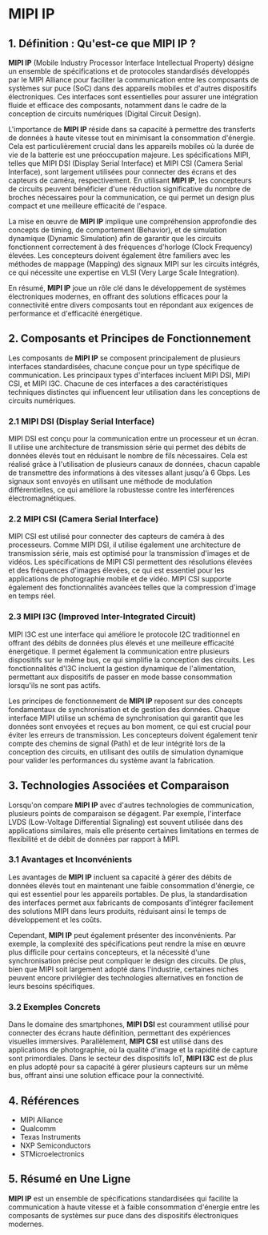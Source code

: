 # MIPI IP

## 1. Définition : Qu'est-ce que **MIPI IP** ?
**MIPI IP** (Mobile Industry Processor Interface Intellectual Property) désigne un ensemble de spécifications et de protocoles standardisés développés par le MIPI Alliance pour faciliter la communication entre les composants de systèmes sur puce (SoC) dans des appareils mobiles et d'autres dispositifs électroniques. Ces interfaces sont essentielles pour assurer une intégration fluide et efficace des composants, notamment dans le cadre de la conception de circuits numériques (Digital Circuit Design).

L'importance de **MIPI IP** réside dans sa capacité à permettre des transferts de données à haute vitesse tout en minimisant la consommation d'énergie. Cela est particulièrement crucial dans les appareils mobiles où la durée de vie de la batterie est une préoccupation majeure. Les spécifications MIPI, telles que MIPI DSI (Display Serial Interface) et MIPI CSI (Camera Serial Interface), sont largement utilisées pour connecter des écrans et des capteurs de caméra, respectivement. En utilisant **MIPI IP**, les concepteurs de circuits peuvent bénéficier d'une réduction significative du nombre de broches nécessaires pour la communication, ce qui permet un design plus compact et une meilleure efficacité de l'espace.

La mise en œuvre de **MIPI IP** implique une compréhension approfondie des concepts de timing, de comportement (Behavior), et de simulation dynamique (Dynamic Simulation) afin de garantir que les circuits fonctionnent correctement à des fréquences d'horloge (Clock Frequency) élevées. Les concepteurs doivent également être familiers avec les méthodes de mappage (Mapping) des signaux MIPI sur les circuits intégrés, ce qui nécessite une expertise en VLSI (Very Large Scale Integration).

En résumé, **MIPI IP** joue un rôle clé dans le développement de systèmes électroniques modernes, en offrant des solutions efficaces pour la connectivité entre divers composants tout en répondant aux exigences de performance et d'efficacité énergétique.

## 2. Composants et Principes de Fonctionnement
Les composants de **MIPI IP** se composent principalement de plusieurs interfaces standardisées, chacune conçue pour un type spécifique de communication. Les principaux types d'interfaces incluent MIPI DSI, MIPI CSI, et MIPI I3C. Chacune de ces interfaces a des caractéristiques techniques distinctes qui influencent leur utilisation dans les conceptions de circuits numériques.

### 2.1 MIPI DSI (Display Serial Interface)
MIPI DSI est conçu pour la communication entre un processeur et un écran. Il utilise une architecture de transmission série qui permet des débits de données élevés tout en réduisant le nombre de fils nécessaires. Cela est réalisé grâce à l'utilisation de plusieurs canaux de données, chacun capable de transmettre des informations à des vitesses allant jusqu'à 6 Gbps. Les signaux sont envoyés en utilisant une méthode de modulation différentielles, ce qui améliore la robustesse contre les interférences électromagnétiques.

### 2.2 MIPI CSI (Camera Serial Interface)
MIPI CSI est utilisé pour connecter des capteurs de caméra à des processeurs. Comme MIPI DSI, il utilise également une architecture de transmission série, mais est optimisé pour la transmission d'images et de vidéos. Les spécifications de MIPI CSI permettent des résolutions élevées et des fréquences d'images élevées, ce qui est essentiel pour les applications de photographie mobile et de vidéo. MIPI CSI supporte également des fonctionnalités avancées telles que la compression d'image en temps réel.

### 2.3 MIPI I3C (Improved Inter-Integrated Circuit)
MIPI I3C est une interface qui améliore le protocole I2C traditionnel en offrant des débits de données plus élevés et une meilleure efficacité énergétique. Il permet également la communication entre plusieurs dispositifs sur le même bus, ce qui simplifie la conception des circuits. Les fonctionnalités d'I3C incluent la gestion dynamique de l'alimentation, permettant aux dispositifs de passer en mode basse consommation lorsqu'ils ne sont pas actifs.

Les principes de fonctionnement de **MIPI IP** reposent sur des concepts fondamentaux de synchronisation et de gestion des données. Chaque interface MIPI utilise un schéma de synchronisation qui garantit que les données sont envoyées et reçues au bon moment, ce qui est crucial pour éviter les erreurs de transmission. Les concepteurs doivent également tenir compte des chemins de signal (Path) et de leur intégrité lors de la conception des circuits, en utilisant des outils de simulation dynamique pour valider les performances du système avant la fabrication.

## 3. Technologies Associées et Comparaison
Lorsqu'on compare **MIPI IP** avec d'autres technologies de communication, plusieurs points de comparaison se dégagent. Par exemple, l'interface LVDS (Low-Voltage Differential Signaling) est souvent utilisée dans des applications similaires, mais elle présente certaines limitations en termes de flexibilité et de débit de données par rapport à MIPI.

### 3.1 Avantages et Inconvénients
Les avantages de **MIPI IP** incluent sa capacité à gérer des débits de données élevés tout en maintenant une faible consommation d'énergie, ce qui est essentiel pour les appareils portables. De plus, la standardisation des interfaces permet aux fabricants de composants d'intégrer facilement des solutions MIPI dans leurs produits, réduisant ainsi le temps de développement et les coûts.

Cependant, **MIPI IP** peut également présenter des inconvénients. Par exemple, la complexité des spécifications peut rendre la mise en œuvre plus difficile pour certains concepteurs, et la nécessité d'une synchronisation précise peut compliquer le design des circuits. De plus, bien que MIPI soit largement adopté dans l'industrie, certaines niches peuvent encore privilégier des technologies alternatives en fonction de leurs besoins spécifiques.

### 3.2 Exemples Concrets
Dans le domaine des smartphones, **MIPI DSI** est couramment utilisé pour connecter des écrans haute définition, permettant des expériences visuelles immersives. Parallèlement, **MIPI CSI** est utilisé dans des applications de photographie, où la qualité d'image et la rapidité de capture sont primordiales. Dans le secteur des dispositifs IoT, **MIPI I3C** est de plus en plus adopté pour sa capacité à gérer plusieurs capteurs sur un même bus, offrant ainsi une solution efficace pour la connectivité.

## 4. Références
- MIPI Alliance
- Qualcomm
- Texas Instruments
- NXP Semiconductors
- STMicroelectronics

## 5. Résumé en Une Ligne
**MIPI IP** est un ensemble de spécifications standardisées qui facilite la communication à haute vitesse et à faible consommation d'énergie entre les composants de systèmes sur puce dans des dispositifs électroniques modernes.
